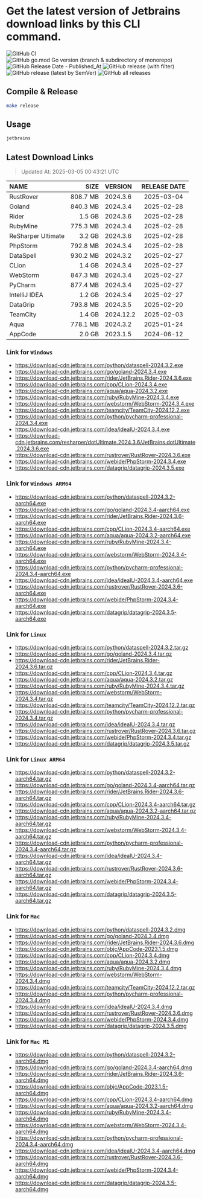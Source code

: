 # Get the latest version of Jetbrains download links by this CLI command.

![GitHub CI](https://github.com/designinlife/jetbrains/actions/workflows/ci.yml/badge.svg)
![GitHub go.mod Go version (branch & subdirectory of monorepo)](https://img.shields.io/github/go-mod/go-version/designinlife/jetbrains/master)
![GitHub Release Date - Published_At](https://img.shields.io/github/release-date/designinlife/jetbrains)
![GitHub release (with filter)](https://img.shields.io/github/v/release/designinlife/jetbrains)
![GitHub release (latest by SemVer)](https://img.shields.io/github/downloads/designinlife/jetbrains/v1.1.12/total)
![GitHub all releases](https://img.shields.io/github/downloads/designinlife/jetbrains/total)

## Compile & Release

```bash
make release
```

## Usage

```bash
jetbrains
```

## Latest Download Links

> Updated At: 2025-03-05 00:43:21 UTC

| NAME | SIZE | VERSION | RELEASE DATE |
| :-- | --: | :-- | :--: |
| RustRover | 808.7 MB | 2024.3.6 | 2025-03-04 |
| Goland | 840.3 MB | 2024.3.4 | 2025-02-28 |
| Rider | 1.5 GB | 2024.3.6 | 2025-02-28 |
| RubyMine | 775.3 MB | 2024.3.4 | 2025-02-28 |
| ReSharper Ultimate | 3.2 GB | 2024.3.6 | 2025-02-28 |
| PhpStorm | 792.8 MB | 2024.3.4 | 2025-02-28 |
| DataSpell | 930.2 MB | 2024.3.2 | 2025-02-27 |
| CLion | 1.4 GB | 2024.3.4 | 2025-02-27 |
| WebStorm | 847.3 MB | 2024.3.4 | 2025-02-27 |
| PyCharm | 877.4 MB | 2024.3.4 | 2025-02-27 |
| IntelliJ IDEA | 1.2 GB | 2024.3.4 | 2025-02-27 |
| DataGrip | 793.8 MB | 2024.3.5 | 2025-02-20 |
| TeamCity | 1.4 GB | 2024.12.2 | 2025-02-03 |
| Aqua | 778.1 MB | 2024.3.2 | 2025-01-24 |
| AppCode | 2.0 GB | 2023.1.5 | 2024-06-12 |

### Link for `Windows`

* <https://download-cdn.jetbrains.com/python/dataspell-2024.3.2.exe>
* <https://download-cdn.jetbrains.com/go/goland-2024.3.4.exe>
* <https://download-cdn.jetbrains.com/rider/JetBrains.Rider-2024.3.6.exe>
* <https://download-cdn.jetbrains.com/cpp/CLion-2024.3.4.exe>
* <https://download-cdn.jetbrains.com/aqua/aqua-2024.3.2.exe>
* <https://download-cdn.jetbrains.com/ruby/RubyMine-2024.3.4.exe>
* <https://download-cdn.jetbrains.com/webstorm/WebStorm-2024.3.4.exe>
* <https://download-cdn.jetbrains.com/teamcity/TeamCity-2024.12.2.exe>
* <https://download-cdn.jetbrains.com/python/pycharm-professional-2024.3.4.exe>
* <https://download-cdn.jetbrains.com/idea/ideaIU-2024.3.4.exe>
* <https://download-cdn.jetbrains.com/resharper/dotUltimate.2024.3.6/JetBrains.dotUltimate.2024.3.6.exe>
* <https://download-cdn.jetbrains.com/rustrover/RustRover-2024.3.6.exe>
* <https://download-cdn.jetbrains.com/webide/PhpStorm-2024.3.4.exe>
* <https://download-cdn.jetbrains.com/datagrip/datagrip-2024.3.5.exe>

### Link for `Windows ARM64`

* <https://download-cdn.jetbrains.com/python/dataspell-2024.3.2-aarch64.exe>
* <https://download-cdn.jetbrains.com/go/goland-2024.3.4-aarch64.exe>
* <https://download-cdn.jetbrains.com/rider/JetBrains.Rider-2024.3.6-aarch64.exe>
* <https://download-cdn.jetbrains.com/cpp/CLion-2024.3.4-aarch64.exe>
* <https://download-cdn.jetbrains.com/aqua/aqua-2024.3.2-aarch64.exe>
* <https://download-cdn.jetbrains.com/ruby/RubyMine-2024.3.4-aarch64.exe>
* <https://download-cdn.jetbrains.com/webstorm/WebStorm-2024.3.4-aarch64.exe>
* <https://download-cdn.jetbrains.com/python/pycharm-professional-2024.3.4-aarch64.exe>
* <https://download-cdn.jetbrains.com/idea/ideaIU-2024.3.4-aarch64.exe>
* <https://download-cdn.jetbrains.com/rustrover/RustRover-2024.3.6-aarch64.exe>
* <https://download-cdn.jetbrains.com/webide/PhpStorm-2024.3.4-aarch64.exe>
* <https://download-cdn.jetbrains.com/datagrip/datagrip-2024.3.5-aarch64.exe>

### Link for `Linux`

* <https://download-cdn.jetbrains.com/python/dataspell-2024.3.2.tar.gz>
* <https://download-cdn.jetbrains.com/go/goland-2024.3.4.tar.gz>
* <https://download-cdn.jetbrains.com/rider/JetBrains.Rider-2024.3.6.tar.gz>
* <https://download-cdn.jetbrains.com/cpp/CLion-2024.3.4.tar.gz>
* <https://download-cdn.jetbrains.com/aqua/aqua-2024.3.2.tar.gz>
* <https://download-cdn.jetbrains.com/ruby/RubyMine-2024.3.4.tar.gz>
* <https://download-cdn.jetbrains.com/webstorm/WebStorm-2024.3.4.tar.gz>
* <https://download-cdn.jetbrains.com/teamcity/TeamCity-2024.12.2.tar.gz>
* <https://download-cdn.jetbrains.com/python/pycharm-professional-2024.3.4.tar.gz>
* <https://download-cdn.jetbrains.com/idea/ideaIU-2024.3.4.tar.gz>
* <https://download-cdn.jetbrains.com/rustrover/RustRover-2024.3.6.tar.gz>
* <https://download-cdn.jetbrains.com/webide/PhpStorm-2024.3.4.tar.gz>
* <https://download-cdn.jetbrains.com/datagrip/datagrip-2024.3.5.tar.gz>

### Link for `Linux ARM64`

* <https://download-cdn.jetbrains.com/python/dataspell-2024.3.2-aarch64.tar.gz>
* <https://download-cdn.jetbrains.com/go/goland-2024.3.4-aarch64.tar.gz>
* <https://download-cdn.jetbrains.com/rider/JetBrains.Rider-2024.3.6-aarch64.tar.gz>
* <https://download-cdn.jetbrains.com/cpp/CLion-2024.3.4-aarch64.tar.gz>
* <https://download-cdn.jetbrains.com/aqua/aqua-2024.3.2-aarch64.tar.gz>
* <https://download-cdn.jetbrains.com/ruby/RubyMine-2024.3.4-aarch64.tar.gz>
* <https://download-cdn.jetbrains.com/webstorm/WebStorm-2024.3.4-aarch64.tar.gz>
* <https://download-cdn.jetbrains.com/python/pycharm-professional-2024.3.4-aarch64.tar.gz>
* <https://download-cdn.jetbrains.com/idea/ideaIU-2024.3.4-aarch64.tar.gz>
* <https://download-cdn.jetbrains.com/rustrover/RustRover-2024.3.6-aarch64.tar.gz>
* <https://download-cdn.jetbrains.com/webide/PhpStorm-2024.3.4-aarch64.tar.gz>
* <https://download-cdn.jetbrains.com/datagrip/datagrip-2024.3.5-aarch64.tar.gz>

### Link for `Mac`

* <https://download-cdn.jetbrains.com/python/dataspell-2024.3.2.dmg>
* <https://download-cdn.jetbrains.com/go/goland-2024.3.4.dmg>
* <https://download-cdn.jetbrains.com/rider/JetBrains.Rider-2024.3.6.dmg>
* <https://download-cdn.jetbrains.com/objc/AppCode-2023.1.5.dmg>
* <https://download-cdn.jetbrains.com/cpp/CLion-2024.3.4.dmg>
* <https://download-cdn.jetbrains.com/aqua/aqua-2024.3.2.dmg>
* <https://download-cdn.jetbrains.com/ruby/RubyMine-2024.3.4.dmg>
* <https://download-cdn.jetbrains.com/webstorm/WebStorm-2024.3.4.dmg>
* <https://download-cdn.jetbrains.com/teamcity/TeamCity-2024.12.2.tar.gz>
* <https://download-cdn.jetbrains.com/python/pycharm-professional-2024.3.4.dmg>
* <https://download-cdn.jetbrains.com/idea/ideaIU-2024.3.4.dmg>
* <https://download-cdn.jetbrains.com/rustrover/RustRover-2024.3.6.dmg>
* <https://download-cdn.jetbrains.com/webide/PhpStorm-2024.3.4.dmg>
* <https://download-cdn.jetbrains.com/datagrip/datagrip-2024.3.5.dmg>

### Link for `Mac M1`

* <https://download-cdn.jetbrains.com/python/dataspell-2024.3.2-aarch64.dmg>
* <https://download-cdn.jetbrains.com/go/goland-2024.3.4-aarch64.dmg>
* <https://download-cdn.jetbrains.com/rider/JetBrains.Rider-2024.3.6-aarch64.dmg>
* <https://download-cdn.jetbrains.com/objc/AppCode-2023.1.5-aarch64.dmg>
* <https://download-cdn.jetbrains.com/cpp/CLion-2024.3.4-aarch64.dmg>
* <https://download-cdn.jetbrains.com/aqua/aqua-2024.3.2-aarch64.dmg>
* <https://download-cdn.jetbrains.com/ruby/RubyMine-2024.3.4-aarch64.dmg>
* <https://download-cdn.jetbrains.com/webstorm/WebStorm-2024.3.4-aarch64.dmg>
* <https://download-cdn.jetbrains.com/python/pycharm-professional-2024.3.4-aarch64.dmg>
* <https://download-cdn.jetbrains.com/idea/ideaIU-2024.3.4-aarch64.dmg>
* <https://download-cdn.jetbrains.com/rustrover/RustRover-2024.3.6-aarch64.dmg>
* <https://download-cdn.jetbrains.com/webide/PhpStorm-2024.3.4-aarch64.dmg>
* <https://download-cdn.jetbrains.com/datagrip/datagrip-2024.3.5-aarch64.dmg>
